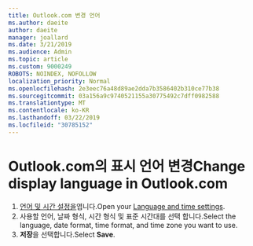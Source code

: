 ```yaml
---
title: Outlook.com 변경 언어
ms.author: daeite
author: daeite
manager: joallard
ms.date: 3/21/2019
ms.audience: Admin
ms.topic: article
ms.custom: 9000249
ROBOTS: NOINDEX, NOFOLLOW
localization_priority: Normal
ms.openlocfilehash: 2e3eec76a48d89ae2dda7b3586402b310ce77b38
ms.sourcegitcommit: 03a156a9c9740521155a30775492c7dff0982588
ms.translationtype: MT
ms.contentlocale: ko-KR
ms.lasthandoff: 03/22/2019
ms.locfileid: "30785152"
---
```

# <a name="change-display-language-in-outlookcom"></a><span data-ttu-id="e33ac-102">Outlook.com의 표시 언어 변경</span><span class="sxs-lookup"><span data-stu-id="e33ac-102">Change display language in Outlook.com</span></span>

1. <span data-ttu-id="e33ac-103">[언어 및 시간 설정을](https://outlook.live.com/mail/options/general/timeAndLanguage/regional)엽니다.</span><span class="sxs-lookup"><span data-stu-id="e33ac-103">Open your [Language and time settings](https://outlook.live.com/mail/options/general/timeAndLanguage/regional).</span></span>
1. <span data-ttu-id="e33ac-104">사용할 언어, 날짜 형식, 시간 형식 및 표준 시간대를 선택 합니다.</span><span class="sxs-lookup"><span data-stu-id="e33ac-104">Select the language, date format, time format, and time zone you want to use.</span></span>
1. <span data-ttu-id="e33ac-105">**저장**을 선택합니다.</span><span class="sxs-lookup"><span data-stu-id="e33ac-105">Select **Save**.</span></span>